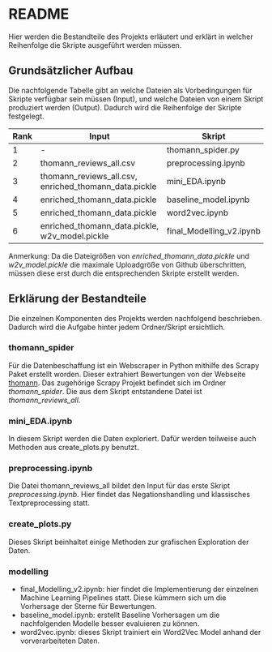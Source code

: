# README #

Hier werden die Bestandteile des Projekts erläutert und erklärt in welcher Reihenfolge die Skripte ausgeführt werden müssen.

## Grundsätzlicher Aufbau

Die nachfolgende Tabelle gibt an welche Dateien als Vorbedingungen für Skripte verfügbar sein müssen (Input),
und welche Dateien von einem Skript produziert werden (Output). Dadurch wird die Reihenfolge der Skripte festgelegt.

| Rank | Input                                                 | Skript                   | Output                       |
|------|-------------------------------------------------------|--------------------------|------------------------------|
| 1    | -                                                     | thomann_spider.py        | thomann_reviews_all.csv      |
| 2    | thomann_reviews_all.csv                               | preprocessing.ipynb      | enriched_thomann_data.pickle |
| 3    | thomann_reviews_all.csv, enriched_thomann_data.pickle | mini_EDA.ipynb           | -                            |
| 4    | enriched_thomann_data.pickle                          | baseline_model.ipynb     | -                            |
| 5    | enriched_thomann_data.pickle                          | word2vec.ipynb           | w2v_model.pickle             |
| 6    | enriched_thomann_data.pickle, w2v_model.pickle        | final_Modelling_v2.ipynb | Models Results               |

Anmerkung: Da die Dateigrößen von *enriched_thomann_data.pickle* und *w2v_model.pickle* die maximale Uploadgröße von Github
überschritten, müssen diese erst durch die entsprechenden Skripte erstellt werden. 

## Erklärung der Bestandteile
Die einzelnen Komponenten des Projekts werden nachfolgend beschrieben. Dadurch wird die Aufgabe hinter jedem Ordner/Skript ersichtlich.

### thomann_spider
Für die Datenbeschaffung ist ein Webscraper in Python mithilfe des Scrapy Paket erstellt worden. Dieser extrahiert Bewertungen von der Webseite [thomann](https://www.thomann.de/de/gitarren_baesse.html).
Das zugehörige Scrapy Projekt befindet sich im Ordner *thomann_spider*. Die aus dem Skript entstandene Datei ist *thomann_reviews_all*.

### mini_EDA.ipynb
In diesem Skript werden die Daten exploriert. Dafür werden teilweise auch Methoden aus create_plots.py benutzt. 

### preprocessing.ipynb
Die Datei thomann_reviews_all bildet den Input für das erste Skript *preprocessing.ipynb*. Hier findet das Negationshandling und klassisches Textpreprocessing statt.

### create_plots.py
Dieses Skript beinhaltet einige Methoden zur grafischen Exploration der Daten.   

### modelling
* final_Modelling_v2.ipynb: hier findet die Implementierung der einzelnen Machine Learning Pipelines statt. Diese kümmern sich um die Vorhersage der Sterne für Bewertungen.
* baseline_model.ipynb: erstellt Baseline Vorhersagen um die nachfolgenden Modelle besser evaluieren zu können.
* word2vec.ipynb: dieses Skript trainiert ein Word2Vec Model anhand der vorverarbeiteten Daten.
